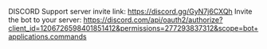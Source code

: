 DISCORD Support server invite link: https://discord.gg/GyN7j6CXQh
Invite the bot to your server: https://discord.com/api/oauth2/authorize?client_id=1206726598401851412&permissions=277293837312&scope=bot+applications.commands
